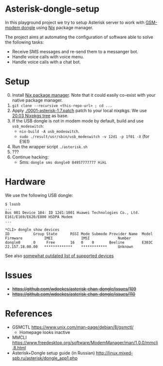 Asterisk-dongle-setup
=====================

In this playground project we try to setup Asterisk server to work with
[GSM-modem dongle](https://github.com/wdoekes/asterisk-chan-dongle) using
[Nix](https://nixos.org) package manager.

The project aims at automating the configuration of software able to solve the following
tasks:

* Receive SMS messages and re-send them to a messanger bot.
* Handle voice calls with voice menu.
* Handle voice calls with a chat bot.

Setup
=====

0. Install [Nix package manager](https://nixos.org/guides/install-nix.html).
   Note that it could easily co-exist with your native package manager.
1. `git clone --recursive <this-repo-url> ; cd ...`
2. Apply [./0001-asterisk-1.7.patch](./0001-asterisk-1.7.patch) patch to your
   local nixpkgs. We use [20.03 Nixpkgs tree](https://github.com/NixOS/nixpkgs/tree/076c67fdea6d0529a568c7d0e0a72e6bc161ecf5/) as base.
3. If the USB dongle is not in modem mode by default, build and use
   `usb_modeswitch`:
   * `nix-build -A usb_modeswitch`.
   * `sudo ./result/usr/sbin/usb_modeswitch -v 12d1 -p 1f01 -X` (for E161)
4. Run the wrapper script `./asterisk.sh`
5. ???
6. Continue hacking:
   * Sms: `dongle sms dongle0 84957777777 HiHi`

Hardware
========

We use the following USB dongle:


```
$ lsusb
...
Bus 001 Device 104: ID 12d1:1001 Huawei Technologies Co., Ltd.  E161/E169/E620/E800 HSDPA Modem
...
```

```
*CLI> dongle show devices
ID           Group State      RSSI Mode Submode Provider Name  Model      Firmware          IMEI             IMSI             Number        
dongle0      0     Free       16   0    0       Beeline        E303C      22.157.18.00.00   *************    ************     Unknown
```

See also [somewhat outdated list of supported devices](https://github.com/bg111/asterisk-chan-dongle/wiki/Requirements-and-Limitations)

Issues
======


* ~~https://github.com/wdoekes/asterisk-chan-dongle/issues/109~~
* ~~https://github.com/wdoekes/asterisk-chan-dongle/issues/110~~


References
==========

* GSMCTL https://www.unix.com/man-page/debian/8/gsmctl/
  - Homepage looks inactive
* MMCLI https://www.freedesktop.org/software/ModemManager/man/1.0.0/mmcli.8.html
* Asterisk+Dongle setup guide (in Russian)
  http://linux.mixed-spb.ru/asterisk/dongle_app1.php


